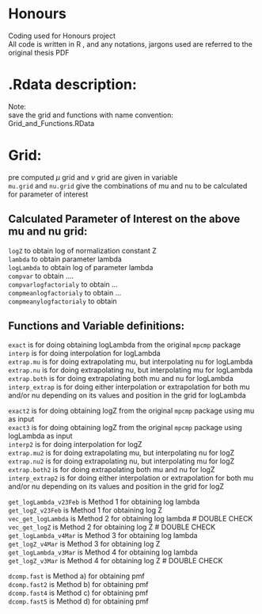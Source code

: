 # Honours
Coding used for Honours project <br />
All code is written in R , and any notations, jargons used are referred to the original thesis PDF


# .Rdata description:

Note: <br />
save the grid and functions with name convention: Grid_and_Functions.RData <br />

# Grid: <br />
pre computed $\mu$ grid and $\nu$ grid are given in variable <br />
`mu.grid` and `nu.grid` give the combinations of mu and nu to be calculated for parameter of interest <br />

## Calculated Parameter of Interest on the above mu and nu grid: <br />
`logZ` to obtain log of normalization constant Z <br />
`lambda` to obtain parameter lambda <br />
`logLambda` to obtain log of parameter lambda <br />
`compvar` to obtain .... <br />
`compvarlogfactorialy` to obtain ... <br />
`compmeanlogfactorialy` to obtain ... <br />
`compmeanylogfactorialy` to obtain <br />

## Functions and Variable definitions:
 `exact` is for doing obtaining logLambda from the original `mpcmp` package <br />
 `interp` is for doing interpolation for logLambda <br />
 `extrap.mu` is for doing extrapolating mu, but interpolating nu for logLambda <br />
 `extrap.nu` is for doing extrapolating nu, but interpolating mu for logLambda <br />
 `extrap.both` is for doing extrapolating both mu and nu for logLambda <br />
 `interp_extrap` is for doing either interpolation or extrapolation for both mu and/or nu depending on its values and position in the grid for logLambda <br />

 `exact2` is for doing obtaining logZ from the original `mpcmp` package using mu as input <br />
 `exact3` is for doing obtaining logZ from the original `mpcmp` package using logLambda as input <br />
 `interp2` is for doing interpolation for logZ <br />
 `extrap.mu2` is for doing extrapolating mu, but interpolating nu for logZ <br />
 `extrap.nu2` is for doing extrapolating nu, but interpolating mu for logZ <br />
 `extrap.both2` is for doing extrapolating both mu and nu for logZ <br />
 `interp_extrap2` is for doing either interpolation or extrapolation for both mu and/or nu depending on its values and position in the grid for logZ <br />


 `get_logLambda_v23Feb` is Method 1 for obtaining log lambda <br />
 `get_logZ_v23Feb` is Method 1 for obtaining log Z <br />
 `vec_get_logLambda` is Method 2 for obtaining log lambda # DOUBLE CHECK <br />
 `vec_get_logZ` is Method 2 for obtaining log Z # DOUBLE CHECK <br />
 `get_logLambda_v4Mar` is Method 3 for obtaining log lambda <br />
 `get_logZ_v4Mar` is Method 3 for obtaining log Z <br />
 `get_logLambda_v3Mar` is Method 4 for obtaining log lambda <br />
 `get_logZ_v3Mar` is Method 4 for obtaining log Z # DOUBLE CHECK <br />


 `dcomp.fast` is Method a) for obtaining pmf <br />
 `dcomp.fast2` is Method b) for obtaining pmf <br />
 `dcomp.fast4` is Method c) for obtaining pmf <br />
 `dcomp.fast5` is Method d) for obtaining pmf <br />
